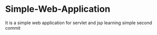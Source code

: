 # Simple-Web-Application
It is a simple web application for servlet and jsp learning
simple second commit
